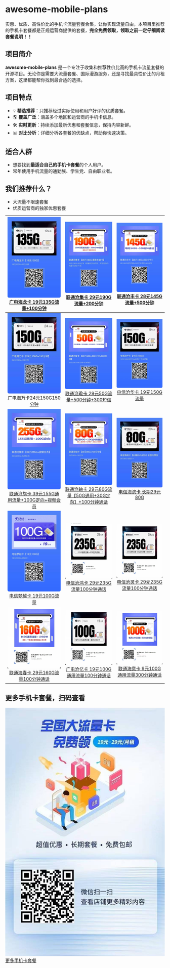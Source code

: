 # awesome-mobile-plans
实惠、优质、高性价比的手机卡流量套餐合集，让你实现流量自由，本项目里推荐的手机卡套餐都是正规运营商提供的套餐，**完全免费领取，领取之前一定仔细阅读套餐说明！！**

## 项目简介  
**awesome-mobile-plans** 是一个专注于收集和推荐性价比高的手机卡流量套餐的开源项目。无论你是需要大流量套餐、国际漫游服务，还是寻找最具性价比的月租方案，这里都能帮你找到最合适的选择。  

## 项目特点  
- 💡 **精选推荐**：只推荐经过实际使用和用户好评的优质套餐。  
- 🌎 **覆盖广泛**：涵盖多个地区和运营商的手机卡信息。  
- 🛠 **实时更新**：持续添加最新优惠和套餐信息，保持内容新鲜。  
- 📊 **对比分析**：详细分析各套餐的优缺点，帮助你快速决策。  

## 适合人群  
- 想要找到**最适合自己的手机卡套餐**的个人用户。  
- 常年使用手机流量的通勤族、学生党、自由职业者。   

## 我们推荐什么？  
- 大流量不限速套餐  
- 优质运营商的独家优惠套餐  

<!-- BEGIN_REPLACE_SECTION -->
|[![广电海龙卡](./images/广电海龙卡.jpeg)<br>广电海龙卡 19元135G流量+100分钟](https://172.lot-ml.com/h5orderEn/index?pudID=5d5f6256e43b4818&userid=841d1c8802a89634)|[![联通沧集卡](./images/联通沧集卡.jpeg)<br>联通沧集卡 29元190G流量+200分钟](https://172.lot-ml.com/h5orderEn/index?pudID=b8fc6ffadfe74f21&userid=841d1c8802a89634)|[![联通沧丰卡](./images/联通沧丰卡.jpeg)<br>联通沧丰卡 28元145G流量+500分钟](https://172.lot-ml.com/h5orderEn/index?pudID=ee676e74ffdc2485&userid=841d1c8802a89634)|
|:---:|:---:|:---:|
|[![广电海万卡24元150G150分钟](./images/广电海万卡24元150G150分钟.png)<br>广电海万卡24元150G150分钟](https://172.lot-ml.com/h5orderEn/index?pudID=cec2206f14367a36&userid=841d1c8802a89634) |  [![联通沧瑜卡](./images/联通沧瑜卡.jpeg)<br>联通沧瑜卡 29元50G流量+500分钟+300短信](https://172.lot-ml.com/h5orderEn/index?pudID=e3ca7f4d5a10c52e&userid=841d1c8802a89634) |[![电信沧华卡](./images/电信沧华卡.jpeg)<br>电信沧华卡 19元150G流量](https://172.lot-ml.com/h5orderEn/index?pudID=0a8488e82999a386&userid=841d1c8802a89634)|
|[![联通沧旗卡](./images/联通沧旗卡.jpeg)<br>联通沧旗卡 39元155G通用流量+100G定向+视频会员](https://172.lot-ml.com/h5orderEn/index?pudID=737a132b4e715c2d&userid=841d1c8802a89634) | [![联通沧轴卡](./images/联通沧轴卡.jpeg)<br>联通沧轴卡 29元80G流量【50G通用+30G定向】+100分钟通话](https://172.lot-ml.com/h5orderEn/index?pudID=5d60d286fead5f98&userid=841d1c8802a89634)  | [![电信海滨卡 长期29元80G](./images/电信海滨卡长期29元80G.png)<br>电信海滨卡 长期29元80G](https://172.lot-ml.com/h5orderEn/index?pudID=57d0d8b90e595568&userid=841d1c8802a89634) |
|[![电信梦越卡](./images/电信梦越卡.jpeg)<br>电信梦越卡 19元100G流量](https://172.lot-ml.com/h5orderEn/index?pudID=d52d29da76b1b64d&userid=841d1c8802a89634)|[![电信沧鸿卡](./images/电信沧鸿卡.jpeg)<br>电信沧鸿卡 29元235G流量100分钟通话](https://172.lot-ml.com/h5orderEn/index?pudID=8cc630159895ae62&userid=841d1c8802a89634)|[![电信沧灵卡](./images/电信沧灵卡.jpeg)<br>电信沧灵卡 29元235G流量100分钟通话](https://172.lot-ml.com/h5orderEn/index?pudID=a1a0efb74b879fbe&userid=841d1c8802a89634)|
|[![联通海春卡](./images/联通海春卡.jpeg)<br>联通海春卡 29元160G流量100分钟通话](https://172.lot-ml.com/h5orderEn/index?pudID=1bc619741abacb1b&userid=841d1c8802a89634)|[![广电沧亿卡](./images/广电沧亿卡.jpeg)<br>广电沧亿卡 19元100G通用流量100分钟通话](https://172.lot-ml.com/h5orderEn/index?pudID=2d9076d9a557314b&userid=841d1c8802a89634)|[![联通海意卡](./images/联通海意卡.jpeg)<br>联通海意卡 9元100G通用流量300分钟通话](https://172.lot-ml.com/h5orderEn/index?pudID=43a929069b4138f1&userid=841d1c8802a89634)|

<!-- END_REPLACE_SECTION -->
</table>

## 更多手机卡套餐，扫码查看
[![更多手机卡套餐](./images/店铺二维码.jpeg)<br>更多手机卡套餐](https://172.lot-ml.com/ProductEn/Index/841d1c8802a89634)